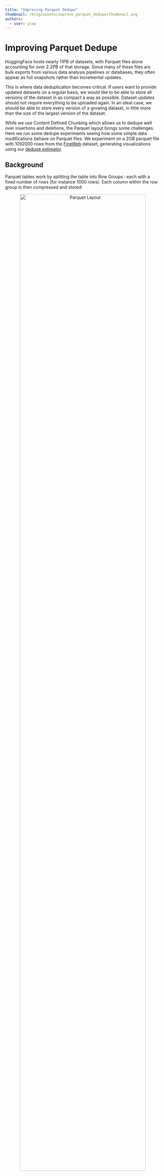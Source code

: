 ```yaml
---
title: "Improving Parquet Dedupe"
thumbnail: /blog/assets/improve_parquet_dedupe/thumbnail.png
authors:
  - user: ylow
---
```


# Improving Parquet Dedupe

HuggingFace hosts nearly 11PB of datasets, with Parquet files alone accounting
for over 2.2PB of that storage. Since many of these files are bulk exports from
various data analysis pipelines or databases, they often appear as full
snapshots rather than incremental updates.

This is where data deduplication becomes critical. If users want to provide
updated datasets on a regular basis, we would like to be able to store all
versions of the dataset in as compact a way as possible. Dataset updates should
not require everything to be uploaded again. In an ideal case, we should be
able to store every version of a growing dataset, in little more than the size
of the largest version of the dataset.

While we use Content Defined Chunking which allows us to dedupe well over
insertions and deletions, the Parquet layout brings some challenges. Here we
run some dedupe experiments seeing how some simple data modifications behave on
Parquet files. We experiment  on a 2GB parquet file with 1092000 rows from the
[FineWeb](https://huggingface.co/datasets/HuggingFaceFW/fineweb/tree/main/data/CC-MAIN-2013-20)
dataset, generating visualizations using our [dedupe
estimator](https://github.com/huggingface/dedupe_estimator).

## Background

Parquet tables work by splitting the table into Row Groups : each with a fixed
number of rows (for instance 1000 rows). Each column within the row group is
then compressed and stored:

<p align="center">
    <img src="https://huggingface.co/datasets/huggingface/documentation-images/resolve/main/blog/improve_parquet_dedupe/layout.png" alt="Parquet Layout" width=90%>
</p>


Intuitively, this means that operations which do not mess with the row
grouping like modifications or appends should dedupe pretty well. So lets
test this out!

## Append

Here we  appending 10,000 new rows to the file and compare with the
original version. Green represents all deduped blocks, red represents all
new blocks, and shades in between are proportionate.

<p align="center">
    <img src="https://huggingface.co/datasets/huggingface/documentation-images/resolve/main/blog/improve_parquet_dedupe/1_append.png" alt="Visualization of dedupe from data appends" width=90%>
</p>

Here we see that indeed we are able to dedupe pretty much the entire file,
but only with changes seen at the end of the file. The new file is 99.1%
deduped: requiring only 20MB of additional storage. This matches our
intuition pretty well here.

## Modification

Given the layout we would expect that row modifications to be pretty
isolated, but this is apparently not the case. Here we make a small
modification to row 10000, and we see while most of the file does dedupe,
there are many small regularly spaced sections of new data!

<p align="center">
    <img src="https://huggingface.co/datasets/huggingface/documentation-images/resolve/main/blog/improve_parquet_dedupe/2_mod.png" alt="Visualization of dedupe from data modifications" width=90%>
</p>

A quick scan of the [Parquet file
format](https://parquet.apache.org/docs/file-format/metadata/) suggests
that absolute file offsets are part of the Parquet column headers (See the
        structures ColumnChunk and ColumnMetaData) ! This means that any
modification, is likely to rewrite all the Column headers. So while the
data does dedupe well (it is mostly green), we get new bytes in every
column header. 

Here, the new file is only 89% deduped, requiring 230MB of additional
storage.

(Idea for the Parquet format maintainers. Perhaps switch to relative offsets
instead of absolute offsets?)

## Deletion

Here we delete a row from the middle of the file. (Insertion should have
    similar behavior) As this reorganizes the entire row group layout (each
        row group is 1000 rows), we see that we dedupe the first half of
    the file, but the remaining file is has completely new blocks. 

<p align="center">
    <img src="https://huggingface.co/datasets/huggingface/documentation-images/resolve/main/blog/improve_parquet_dedupe/3_delete.png" alt="Visualization of dedupe from data deletion" width=90%>
</p>

This is mostly because the Parquet format compresses each column
aggressively. If we turn off compression we are able to dedupe more
aggressively.

<p align="center">
    <img src="https://huggingface.co/datasets/huggingface/documentation-images/resolve/main/blog/improve_parquet_dedupe/4_delete_no_compress.png" alt="Visualization of dedupe from data deletion without column compression" width=90%>
</p>


However the file sizes are nearly 2x larger if we store the data
uncompressed. 

Is it possible to have the benefit of dedupe and compression at the same
time?

## Content Defined Row Groups

One solution is to consider content defined chunking. i.e. We split row
groups not based on absolute count (1000 rows), but on a hash of a provided
“Key” column. In other words, I split off a row group whenever the hash of
the key column % [target row count] = 0, with some allowances for a minimum
and a maximum row group size. I hacked up a quick inefficient experimental
demonstration
[here](https://gist.github.com/ylow/db38522fb0ca69bdf1065237222b4d1c).

With this, we are able to efficiently dedupe across compressed Parquet
files even as I delete a row. Here we clearly see a big red block
representing the rewritten row group, followed by a small change for every
column header.


<p align="center">
    <img src="https://huggingface.co/datasets/huggingface/documentation-images/resolve/main/blog/improve_parquet_dedupe/5_content_defined.png" alt="Visualization of dedupe from data deletion with content defined row groups" width=90%>
</p>

# Optimizing Parquet for Dedupe-ability

Based on these experiments we could consider improving Parquet for
dedupe-ability in a couple of ways:

1. Use relative offsets instead of absolute offsets for file structure
data. (This will also make the Parquet structures position independent and
       easy to “memcpy” around). This is an involving file format change
and is probably difficult to do.
2. Support content defined chunking on row groups. As the format actually
supports this today as it does not require row groups to be uniformly sized,
this can be done with minimal blast radius. Only the Parquet format writers
will have to be updated.

While we will continue exploring ways to improve Parquet storage performance
(Ex: perhaps we could optionally rewrite Parquet files before uploading?
Strip absolute file offsets on upload and restore on download?), we will
love to work with the Apache Arrow project to see there is  interest in
implementing some of these ideas in the Parquet / Arrow code base.

In the meantime, we are also exploring the behavior of our data dedupe process
on other common filetypes. Please do try our [dedupe
estimator](https://github.com/huggingface/dedupe_estimator) and let us know
your findings!


